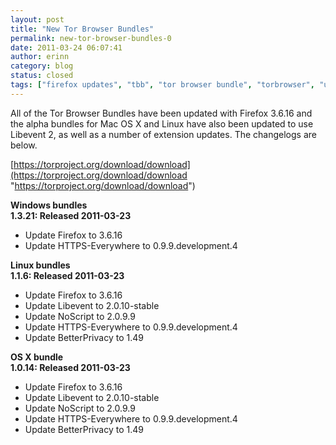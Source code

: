 ```yaml
---
layout: post
title: "New Tor Browser Bundles"
permalink: new-tor-browser-bundles-0
date: 2011-03-24 06:07:41
author: erinn
category: blog
status: closed
tags: ["firefox updates", "tbb", "tor browser bundle", "torbrowser", "updated packages"]
---
```


All of the Tor Browser Bundles have been updated with Firefox 3.6.16 and the alpha bundles for Mac OS X and Linux have also been updated to use Libevent 2, as well as a number of extension updates. The changelogs are below.

[https://torproject.org/download/download](https://torproject.org/download/download "https://torproject.org/download/download")

**Windows bundles**  
 **1.3.21: Released 2011-03-23**

-   Update Firefox to 3.6.16
-   Update HTTPS-Everywhere to 0.9.9.development.4

**Linux bundles**  
 **1.1.6: Released 2011-03-23**

-   Update Firefox to 3.6.16
-   Update Libevent to 2.0.10-stable
-   Update NoScript to 2.0.9.9
-   Update HTTPS-Everywhere to 0.9.9.development.4
-   Update BetterPrivacy to 1.49

**OS X bundle**  
 **1.0.14: Released 2011-03-23**

-   Update Firefox to 3.6.16
-   Update Libevent to 2.0.10-stable
-   Update NoScript to 2.0.9.9
-   Update HTTPS-Everywhere to 0.9.9.development.4
-   Update BetterPrivacy to 1.49

